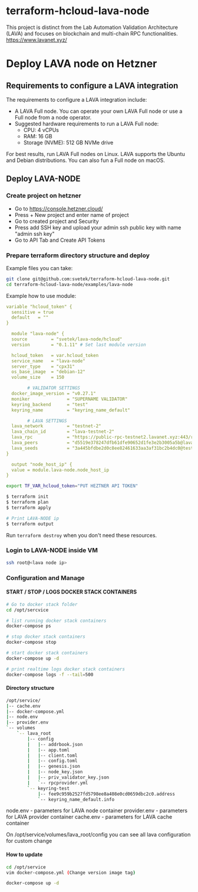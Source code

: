 # terraform-hcloud-lava-node
This project is distinct from the Lab Automation Validation Architecture (LAVA) and focuses on blockchain and multi-chain RPC functionalities.
https://www.lavanet.xyz/

# Deploy LAVA node on Hetzner

## Requirements to configure a LAVA integration
The requirements to configure a LAVA integration include:

* A LAVA Full node. You can operate your own LAVA Full node or use a Full node from a node operator.
* Suggested hardware requirements to run a LAVA Full node:
   * CPU: 4 vCPUs
   * RAM: 16 GB
   * Storage (NVME): 512 GB NVMe drive

For best results, run LAVA Full nodes on Linux. LAVA supports the Ubuntu and Debian distributions. You can also fun a Full node on macOS.

## Deploy LAVA-NODE

### Create project on hetzner
* Go to https://console.hetzner.cloud/
* Press + New project and enter name of project 
* Go to created project and Security 
* Press add SSH key and upload your admin ssh public key with name "admin ssh key"
* Go to API Tab and Create API Tokens

### Prepare terraform directory structure and deploy 

Example files you can take: 
```bash
git clone git@github.com:svetek/terraform-hcloud-lava-node.git
cd terraform-hcloud-lava-node/examples/lava-node
```

Example how to use module: 
```yaml
variable "hcloud_token" {
  sensitive = true
  default   = ""
}

  module "lava-node" {
  source         = "svetek/lava-node/hcloud"
  version        = "0.1.11" # Set last module version

  hcloud_token   = var.hcloud_token
  service_name   = "lava-node"
  server_type    = "cpx31"
  os_base_image  = "debian-12"
  volume_size    = 150

        # VALIDATOR SETTINGS
  docker_image_version = "v0.27.1"
  moniker              = "SUPERNAME VALIDATOR"
  keyring_backend      = "test"
  keyring_name         = "keyring_name_default"

        # LAVA SETTINGS
  lava_network         = "testnet-2"
  lava_chain_id        = "lava-testnet-2"
  lava_rpc             = "https://public-rpc-testnet2.lavanet.xyz:443/rpc/"
  lava_peers           = "d5519e378247dfb61dfe90652d1fe3e2b3005a5b@lava-testnet.rpc.kjnodes.com:14456"
  lava_seeds           = "3a445bfdbe2d0c8ee82461633aa3af31bc2b4dc0@testnet2-seed-node.lavanet.xyz:26656,e593c7a9ca61f5616119d6beb5bd8ef5dd28d62d@testnet2-seed-node2.lavanet.xyz:26656"
}

  output "node_host_ip" {
  value = module.lava-node.node_host_ip
}
```

```bash
export TF_VAR_hcloud_token="PUT HEZTNER API TOKEN"

$ terraform init
$ terraform plan
$ terraform apply

# Print LAVA-NODE ip
$ terraform output 
```

Run `terraform destroy` when you don't need these resources.

### Login to LAVA-NODE inside VM

```bash
ssh root@<lava node ip>
```

### Configuration and Manage 

#### START / STOP / LOGS DOCKER STACK CONTAINERS
```bash
# Go to docker stack folder 
cd /opt/sercvice

# list running docker stack containers 
docker-compose ps 

# stop docker stack containers 
docker-compose stop 

# start docker stack containers 
docker-compose up -d 

# print realtime logs docker stack containers 
docker-compose logs -f --tail=500
```


#### Directory structure
```bash 
/opt/service/
|-- cache.env
|-- docker-compose.yml
|-- node.env
|-- provider.env
`-- volumes
    `-- lava_root
        |-- config
        |   |-- addrbook.json
        |   |-- app.toml
        |   |-- client.toml
        |   |-- config.toml
        |   |-- genesis.json
        |   |-- node_key.json
        |   |-- priv_validator_key.json
        |   `-- rpcprovider.yml
        `-- keyring-test
            |-- fee9c959b2527fd5798ee8a408e0cd0659dbc2c0.address
            `-- keyring_name_default.info
```

node.env - parameters for LAVA node container
provider.env - parameters for LAVA provider container
cache.env - parameters for LAVA cache container

On /opt/service/volumes/lava_root/config you can see all lava configuration for custom change 

#### How to update 

```bash
cd /opt/service
vim docker-compose.yml (Change version image tag)

docker-compose up -d 
```

